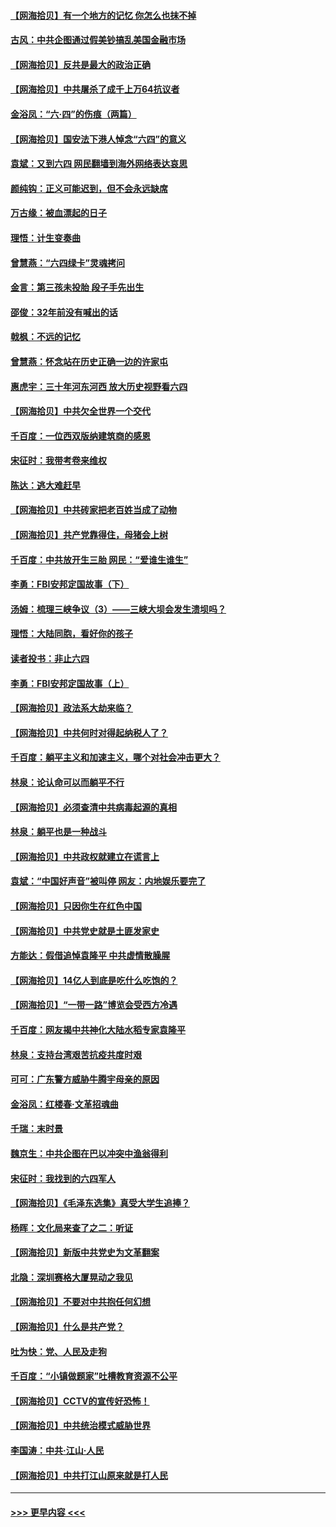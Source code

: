 #### [【网海拾贝】有一个地方的记忆 你怎么也抹不掉](../pages/nsc993/n13009802.md?t=06101002) 
#### [古风：中共企图通过假美钞搞乱美国金融市场](../pages/nsc993/n13009626.md?t=06101002) 
#### [【网海拾贝】反共是最大的政治正确](../pages/nsc993/n13007051.md?t=06101002) 
#### [【网海拾贝】中共屠杀了成千上万64抗议者](../pages/nsc993/n13002713.md?t=06101002) 
#### [金浴凤：“六·四”的伤痕（两篇）](../pages/nsc993/n13001719.md?t=06101002) 
#### [【网海拾贝】国安法下港人悼念“六四”的意义](../pages/nsc993/n13001039.md?t=06101002) 
#### [袁斌：又到六四 网民翻墙到海外网络表达哀思](../pages/nsc993/n13000995.md?t=06101002) 
#### [颜纯钩：正义可能迟到，但不会永远缺席](../pages/nsc993/n13000920.md?t=06101002) 
#### [万古缘：被血漂起的日子](../pages/nsc993/n13000914.md?t=06101002) 
#### [理悟：计生变奏曲](../pages/nsc993/n13000414.md?t=06101002) 
#### [曾慧燕：“六四绿卡”灵魂拷问](../pages/nsc993/n13000277.md?t=06101002) 
#### [金言：第三孩未投胎 段子手先出生](../pages/nsc993/n13000215.md?t=06101002) 
#### [邵俊：32年前没有喊出的话](../pages/nsc993/n13000181.md?t=06101002) 
#### [戟枫：不远的记忆](../pages/nsc993/n13000121.md?t=06101002) 
#### [曾慧燕：怀念站在历史正确一边的许家屯](../pages/nsc993/n13000073.md?t=06101002) 
#### [惠虎宇：三十年河东河西 放大历史视野看六四](../pages/nsc993/n13000018.md?t=06101002) 
#### [【网海拾贝】中共欠全世界一个交代](../pages/nsc993/n12998706.md?t=06101002) 
#### [千百度：一位西双版纳建筑商的感恩](../pages/nsc993/n12998487.md?t=06101002) 
#### [宋征时：我带考卷来维权](../pages/nsc993/n12994088.md?t=06101002) 
#### [陈达：逃大难赶早](../pages/nsc993/n12993569.md?t=06101002) 
#### [【网海拾贝】中共砖家把老百姓当成了动物](../pages/nsc993/n12993483.md?t=06101002) 
#### [【网海拾贝】共产党靠得住，母猪会上树](../pages/nsc993/n12990730.md?t=06101002) 
#### [千百度：中共放开生三胎 网民：“爱谁生谁生”](../pages/nsc993/n12990644.md?t=06101002) 
#### [李勇：FBI安邦定国故事（下）](../pages/nsc993/n12987854.md?t=06101002) 
#### [汤姆：梳理三峡争议（3）——三峡大坝会发生溃坝吗？](../pages/nsc993/n12989806.md?t=06101002) 
#### [理悟：大陆同胞，看好你的孩子](../pages/nsc993/n12989778.md?t=06101002) 
#### [读者投书：非止六四](../pages/nsc993/n12989673.md?t=06101002) 
#### [李勇：FBI安邦定国故事（上）](../pages/nsc993/n12987749.md?t=06101002) 
#### [【网海拾贝】政法系大劫来临？](../pages/nsc993/n12987596.md?t=06101002) 
#### [【网海拾贝】中共何时对得起纳税人了？](../pages/nsc993/n12985578.md?t=06101002) 
#### [千百度：躺平主义和加速主义，哪个对社会冲击更大？](../pages/nsc993/n12985512.md?t=06101002) 
#### [林泉：论认命可以而躺平不行](../pages/nsc993/n12985505.md?t=06101002) 
#### [【网海拾贝】必须查清中共病毒起源的真相](../pages/nsc993/n12984276.md?t=06101002) 
#### [林泉：躺平也是一种战斗](../pages/nsc993/n12984194.md?t=06101002) 
#### [【网海拾贝】中共政权就建立在谎言上](../pages/nsc993/n12981880.md?t=06101002) 
#### [袁斌：“中国好声音”被叫停 网友：内地娱乐要完了](../pages/nsc993/n12981826.md?t=06101002) 
#### [【网海拾贝】只因你生在红色中国](../pages/nsc993/n12979096.md?t=06101002) 
#### [【网海拾贝】中共党史就是土匪发家史](../pages/nsc993/n12976478.md?t=06101002) 
#### [方能达：假借追悼袁隆平 中共虚情散臊腥](../pages/nsc993/n12976396.md?t=06101002) 
#### [【网海拾贝】14亿人到底是吃什么吃饱的？](../pages/nsc993/n12974125.md?t=06101002) 
#### [【网海拾贝】“一带一路”博览会受西方冷遇](../pages/nsc993/n12971787.md?t=06101002) 
#### [千百度：网友揭中共神化大陆水稻专家袁隆平](../pages/nsc993/n12971733.md?t=06101002) 
#### [林泉：支持台湾艰苦抗疫共度时艰](../pages/nsc993/n12971350.md?t=06101002) 
#### [可可：广东警方威胁牛腾宇母亲的原因](../pages/nsc993/n12971100.md?t=06101002) 
#### [金浴凤：红楼春·文革招魂曲](../pages/nsc993/n12970354.md?t=06101002) 
#### [千瑞：末时景](../pages/nsc993/n12970337.md?t=06101002) 
#### [魏京生：中共企图在巴以冲突中渔翁得利](../pages/nsc993/n12970286.md?t=06101002) 
#### [宋征时：我找到的六四军人](../pages/nsc993/n12970213.md?t=06101002) 
#### [【网海拾贝】《毛泽东选集》真受大学生追捧？](../pages/nsc993/n12968779.md?t=06101002) 
#### [杨晖：文化局来查了之二：听证](../pages/nsc993/n12966528.md?t=06101002) 
#### [【网海拾贝】新版中共党史为文革翻案](../pages/nsc993/n12967526.md?t=06101002) 
#### [北隐：深圳赛格大厦晃动之我见](../pages/nsc993/n12967393.md?t=06101002) 
#### [【网海拾贝】不要对中共抱任何幻想](../pages/nsc993/n12965222.md?t=06101002) 
#### [【网海拾贝】什么是共产党？](../pages/nsc993/n12962781.md?t=06101002) 
#### [吐为快：党、人民及走狗](../pages/nsc993/n12962747.md?t=06101002) 
#### [千百度：“小镇做题家”吐槽教育资源不公平](../pages/nsc993/n12962705.md?t=06101002) 
#### [【网海拾贝】CCTV的宣传好恐怖！](../pages/nsc993/n12959984.md?t=06101002) 
#### [【网海拾贝】中共统治模式威胁世界](../pages/nsc993/n12957622.md?t=06101002) 
#### [李国涛：中共‧江山‧人民](../pages/nsc993/n12957502.md?t=06101002) 
#### [【网海拾贝】中共打江山原来就是打人民](../pages/nsc993/n12954345.md?t=06101002) 

----
#### [ >>> 更早内容 <<< ](../indexes/nsc993-earlier.md)
